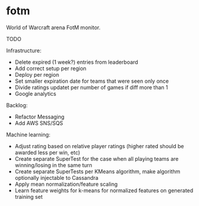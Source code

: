 fotm
====

World of Warcraft arena FotM monitor.

TODO

Infrastructure:
- Delete expired (1 week?) entries from leaderboard
- Add correct setup per region
- Deploy per region
- Set smaller expiration date for teams that were seen only once
- Divide ratings updatet per number of games if diff more than 1
- Google analytics

Backlog:
- Refactor Messaging
- Add AWS SNS/SQS

Machine learning:
- Adjust rating based on relative player ratings (higher rated should be awarded less per win, etc)
- Create separate SuperTest for the case when all playing teams are winning/losing in the same turn
- Create separate SuperTests per KMeans algorithm, make algorithm optionally injectable to Cassandra
- Apply mean normalization/feature scaling
- Learn feature weights for k-means for normalized features on generated training set
